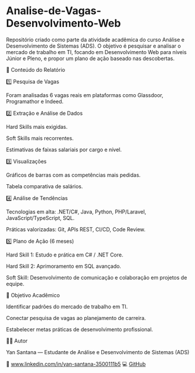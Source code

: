# Analise-de-Vagas-Desenvolvimento-Web
Repositório criado como parte da atividade acadêmica do curso Análise e Desenvolvimento de Sistemas (ADS). O objetivo é pesquisar e analisar o mercado de trabalho em TI, focando em Desenvolvimento Web para níveis Júnior e Pleno, e propor um plano de ação baseado nas descobertas.

🔎 Conteúdo do Relatório

1️⃣ Pesquisa de Vagas

Foram analisadas 6 vagas reais em plataformas como Glassdoor, Programathor e Indeed.

2️⃣ Extração e Análise de Dados

Hard Skills mais exigidas.

Soft Skills mais recorrentes.

Estimativas de faixas salariais por cargo e nível.

3️⃣ Visualizações

Gráficos de barras com as competências mais pedidas.

Tabela comparativa de salários.

4️⃣ Análise de Tendências

Tecnologias em alta: .NET/C#, Java, Python, PHP/Laravel, JavaScript/TypeScript, SQL.

Práticas valorizadas: Git, APIs REST, CI/CD, Code Review.

5️⃣ Plano de Ação (6 meses)

Hard Skill 1: Estudo e prática em C# / .NET Core.

Hard Skill 2: Aprimoramento em SQL avançado.

Soft Skill: Desenvolvimento de comunicação e colaboração em projetos de equipe.

🎯 Objetivo Acadêmico

Identificar padrões do mercado de trabalho em TI.

Conectar pesquisa de vagas ao planejamento de carreira.

Estabelecer metas práticas de desenvolvimento profissional.

👨‍💻 Autor

Yan Santana — Estudante de Análise e Desenvolvimento de Sistemas (ADS)

🔗 www.linkedin.com/in/yan-santana-3500111b5
💻 [GitHub](https://github.com/Ykbsantana)
